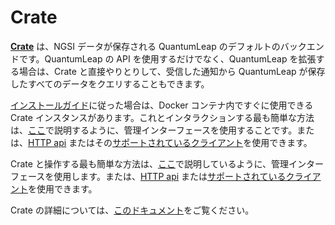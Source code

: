 # Crate

[**Crate**](https://crate.io) は、NGSI データが保存される QuantumLeap のデフォルトのバックエンドです。QuantumLeap の API を使用するだけでなく、QuantumLeap を拡張する場合は、Crate と直接やりとりして、受信した通知から QuantumLeap が保存したすべてのデータをクエリすることもできます。

[インストールガイド](./index.md)に従った場合は、Docker コンテナ内ですぐに使用できる Crate インスタンスがあります。これとインタラクションする最も簡単な方法は、[ここ](https://crate.io/docs/crate/guide/getting_started/connect/admin_ui.html)で説明するように、管理インターフェースを使用することです。または、[HTTP api](https://crate.io/docs/crate/guide/getting_started/connect/rest.html) またはその[サポートされているクライアント](https://crate.io/docs/crate/guide/getting_started/clients/index.html)を使用できます。

Crate と操作する最も簡単な方法は、[ここ](https://crate.io/docs/crate/guide/getting_started/connect/admin_ui.html)で説明しているように、管理インターフェースを使用します。または、[HTTP api](https://crate.io/docs/crate/guide/getting_started/connect/rest.html) または[サポートされているクライアント](https://crate.io/docs/crate/guide/getting_started/clients/index.html)を使用できます。

Crate の詳細については、[このドキュメント](https://crate.io/docs/crate/reference/)をご覧ください。

